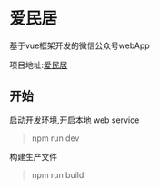 # 爱民居

基于vue框架开发的微信公众号webApp

项目地址:[爱民居](http://www.aiminju.cn/?code=0713KrJa0jn3Jw1c0GJa0vKiJa03KrJG&state=index)

## 开始

启动开发环境,开启本地 web service

> npm run dev 

构建生产文件

> npm run build 

